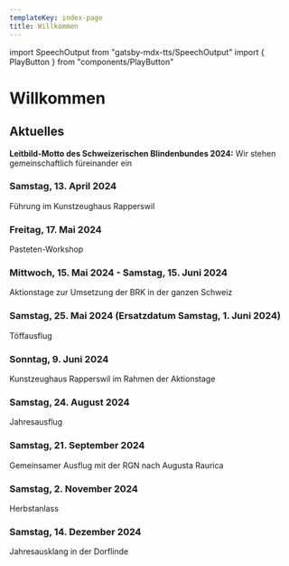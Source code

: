 ```yaml
---
templateKey: index-page
title: Willkommen
---
```

import SpeechOutput from "gatsby-mdx-tts/SpeechOutput"
import { PlayButton } from "components/PlayButton"

<SpeechOutput id="index-page" customPlayButton={PlayButton}>

# Willkommen

## Aktuelles

**Leitbild-Motto des Schweizerischen Blindenbundes 2024:** Wir stehen gemeinschaftlich füreinander ein

### Samstag, 13. April 2024

Führung im Kunstzeughaus Rapperswil

### Freitag, 17. Mai 2024

P﻿asteten-Workshop 

### Mittwoch, 15. Mai 2024 - Samstag, 15. Juni 2024

A﻿ktionstage zur Umsetzung der BRK in der ganzen Schweiz

### Samstag, 25. Mai 2024 (Ersatzdatum Samstag, 1. Juni 2024)

T﻿öffausflug

### Sonntag, 9. Juni 2024

K﻿unstzeughaus Rapperswil im Rahmen der Aktionstage

### Samstag, 24. August 2024

J﻿ahresausflug

### Samstag, 21. September 2024

G﻿emeinsamer Ausflug mit der RGN nach Augusta Raurica

### Samstag, 2. November 2024

H﻿erbstanlass 

### Samstag, 14. Dezember 2024

J﻿ahresausklang in der Dorflinde

</SpeechOutput>
